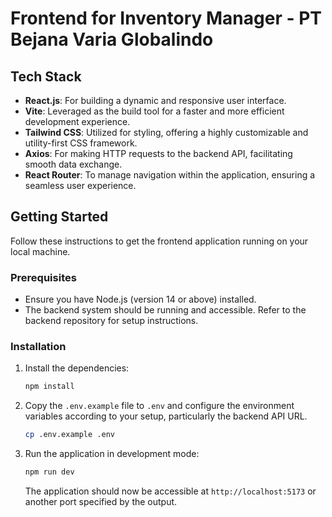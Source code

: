 # Frontend for Inventory Manager - PT Bejana Varia Globalindo

## Tech Stack

- **React.js**: For building a dynamic and responsive user interface.
- **Vite**: Leveraged as the build tool for a faster and more efficient development experience.
- **Tailwind CSS**: Utilized for styling, offering a highly customizable and utility-first CSS framework.
- **Axios**: For making HTTP requests to the backend API, facilitating smooth data exchange.
- **React Router**: To manage navigation within the application, ensuring a seamless user experience.

## Getting Started

Follow these instructions to get the frontend application running on your local machine.

### Prerequisites

- Ensure you have Node.js (version 14 or above) installed.
- The backend system should be running and accessible. Refer to the backend repository for setup instructions.

### Installation

1. Install the dependencies:
   ```bash
   npm install
   ```
2. Copy the `.env.example` file to `.env` and configure the environment variables according to your setup, particularly the backend API URL.
   ```bash
   cp .env.example .env
   ```
3. Run the application in development mode:
   ```bash
   npm run dev
   ```
   The application should now be accessible at `http://localhost:5173` or another port specified by the output.
   
